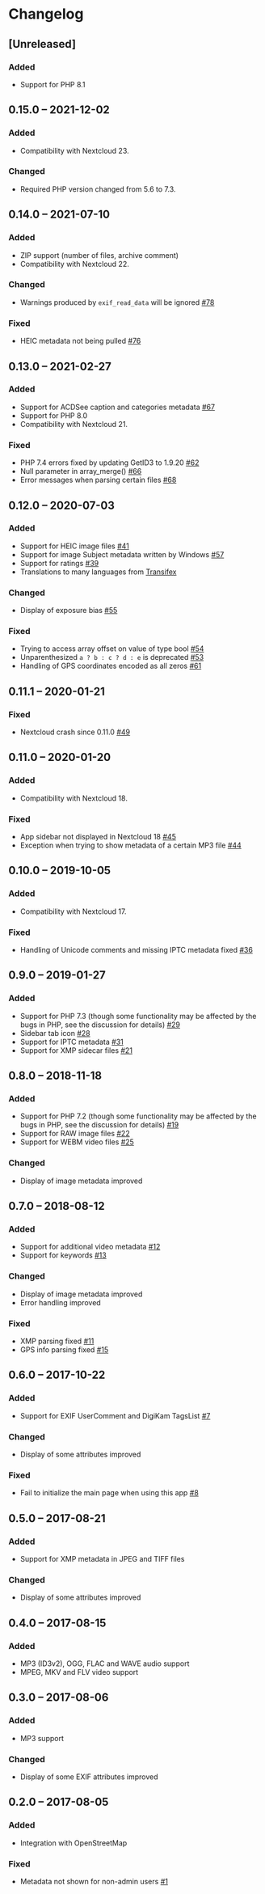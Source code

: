 # Changelog

## [Unreleased]
### Added
- Support for PHP 8.1

## 0.15.0 – 2021-12-02
### Added
- Compatibility with Nextcloud 23.

### Changed
- Required PHP version changed from 5.6 to 7.3.

## 0.14.0 – 2021-07-10
### Added
- ZIP support (number of files, archive comment)
- Compatibility with Nextcloud 22.

### Changed
- Warnings produced by `exif_read_data` will be ignored
  [#78](https://github.com/gino0631/nextcloud-metadata/issues/78)

### Fixed
- HEIC metadata not being pulled
  [#76](https://github.com/gino0631/nextcloud-metadata/issues/76)

## 0.13.0 – 2021-02-27
### Added
- Support for ACDSee caption and categories metadata
  [#67](https://github.com/gino0631/nextcloud-metadata/issues/67)
- Support for PHP 8.0
- Compatibility with Nextcloud 21.

### Fixed
- PHP 7.4 errors fixed by updating GetID3 to 1.9.20
  [#62](https://github.com/gino0631/nextcloud-metadata/issues/62)
- Null parameter in array_merge()
  [#66](https://github.com/gino0631/nextcloud-metadata/issues/66)
- Error messages when parsing certain files
  [#68](https://github.com/gino0631/nextcloud-metadata/issues/68)

## 0.12.0 – 2020-07-03
### Added
- Support for HEIC image files
  [#41](https://github.com/gino0631/nextcloud-metadata/issues/41)
- Support for image Subject metadata written by Windows
  [#57](https://github.com/gino0631/nextcloud-metadata/issues/57)
- Support for ratings
  [#39](https://github.com/gino0631/nextcloud-metadata/issues/39)
- Translations to many languages from
  [Transifex](https://www.transifex.com/nextcloud/nextcloud/metadata/)

### Changed
- Display of exposure bias
  [#55](https://github.com/gino0631/nextcloud-metadata/issues/55)

### Fixed
- Trying to access array offset on value of type bool
  [#54](https://github.com/gino0631/nextcloud-metadata/issues/54)
- Unparenthesized `a ? b : c ? d : e` is deprecated
  [#53](https://github.com/gino0631/nextcloud-metadata/issues/53)
- Handling of GPS coordinates encoded as all zeros
  [#61](https://github.com/gino0631/nextcloud-metadata/issues/61)

## 0.11.1 – 2020-01-21
### Fixed
- Nextcloud crash since 0.11.0
  [#49](https://github.com/gino0631/nextcloud-metadata/issues/49)

## 0.11.0 – 2020-01-20
### Added
- Compatibility with Nextcloud 18.

### Fixed
- App sidebar not displayed in Nextcloud 18
  [#45](https://github.com/gino0631/nextcloud-metadata/issues/45)
- Exception when trying to show metadata of a certain MP3 file
  [#44](https://github.com/gino0631/nextcloud-metadata/issues/44)

## 0.10.0 – 2019-10-05
### Added
- Compatibility with Nextcloud 17.

### Fixed
- Handling of Unicode comments and missing IPTC metadata fixed
  [#36](https://github.com/gino0631/nextcloud-metadata/issues/36)

## 0.9.0 – 2019-01-27
### Added
- Support for PHP 7.3 (though some functionality may be affected
  by the bugs in PHP, see the discussion for details)
  [#29](https://github.com/gino0631/nextcloud-metadata/issues/29)
- Sidebar tab icon
  [#28](https://github.com/gino0631/nextcloud-metadata/issues/28)
- Support for IPTC metadata
  [#31](https://github.com/gino0631/nextcloud-metadata/issues/31)
- Support for XMP sidecar files
  [#21](https://github.com/gino0631/nextcloud-metadata/issues/21)

## 0.8.0 – 2018-11-18
### Added
- Support for PHP 7.2 (though some functionality may be affected
  by the bugs in PHP, see the discussion for details)
  [#19](https://github.com/gino0631/nextcloud-metadata/issues/19)
- Support for RAW image files
  [#22](https://github.com/gino0631/nextcloud-metadata/pull/22)
- Support for WEBM video files
  [#25](https://github.com/gino0631/nextcloud-metadata/pull/25)

### Changed
- Display of image metadata improved

## 0.7.0 – 2018-08-12
### Added
- Support for additional video metadata
  [#12](https://github.com/gino0631/nextcloud-metadata/issues/12)
- Support for keywords
  [#13](https://github.com/gino0631/nextcloud-metadata/issues/13)

### Changed
- Display of image metadata improved
- Error handling improved

### Fixed
- XMP parsing fixed
  [#11](https://github.com/gino0631/nextcloud-metadata/issues/11)
- GPS info parsing fixed
  [#15](https://github.com/gino0631/nextcloud-metadata/issues/15)

## 0.6.0 – 2017-10-22
### Added
- Support for EXIF UserComment and DigiKam TagsList
  [#7](https://github.com/gino0631/nextcloud-metadata/issues/7)

### Changed
- Display of some attributes improved
 
### Fixed
- Fail to initialize the main page when using this app
  [#8](https://github.com/gino0631/nextcloud-metadata/issues/8)

## 0.5.0 – 2017-08-21
### Added
- Support for XMP metadata in JPEG and TIFF files

### Changed
- Display of some attributes improved

## 0.4.0 – 2017-08-15
### Added
- MP3 (ID3v2), OGG, FLAC and WAVE audio support
- MPEG, MKV and FLV video support

## 0.3.0 – 2017-08-06
### Added
- MP3 support

### Changed
- Display of some EXIF attributes improved

## 0.2.0 – 2017-08-05
### Added
- Integration with OpenStreetMap

### Fixed
- Metadata not shown for non-admin users
  [#1](https://github.com/gino0631/nextcloud-metadata/issues/1)
